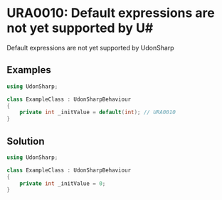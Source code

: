 # URA0010: Default expressions are not yet supported by U#

Default expressions are not yet supported by UdonSharp

## Examples

```csharp
using UdonSharp;

class ExampleClass : UdonSharpBehaviour
{
    private int _initValue = default(int); // URA0010
}
```

## Solution

```csharp
using UdonSharp;

class ExampleClass : UdonSharpBehaviour
{
    private int _initValue = 0;
}
```
